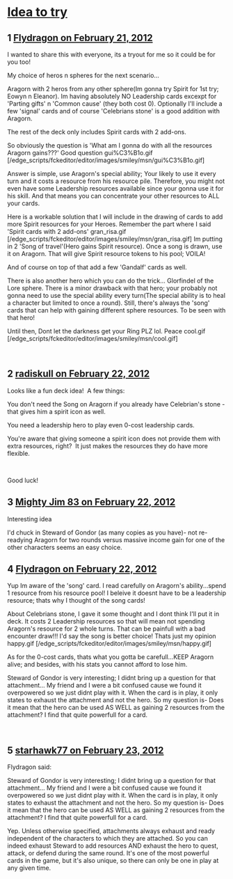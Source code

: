 # [Idea to try](https://community.fantasyflightgames.com/topic/60807-idea-to-try/)

## 1 [Flydragon on February 21, 2012](https://community.fantasyflightgames.com/topic/60807-idea-to-try/?do=findComment&comment=597235)

I wanted to share this with everyone, its a tryout for me so it could be for you too!

My choice of heros n spheres for the next scenario...

Aragorn with 2 heros from any other sphere(Im gonna try Spirit for 1st try; Eowyn n Eleanor). Im having absolutely NO Leadership cards excexpt for 'Parting gifts' n 'Common cause' (they both cost 0). Optionally I'll include a few 'signal' cards and of course 'Celebrians stone' is a good addition with Aragorn.

The rest of the deck only includes Spirit cards with 2 add-ons.

So obviously the question is 'What am I gonna do with all the resources Aragorn gains???' Good question gui%C3%B1o.gif [/edge_scripts/fckeditor/editor/images/smiley/msn/gui%C3%B1o.gif]

Answer is simple, use Aragorn's special ability; Your likely to use it every turn and it costs a resource from his resource pile. Therefore, you might not even have some Leadership resources available since your gonna use it for his skill. And that means you can concentrate your other resources to ALL your cards.

Here is a workable solution that I will include in the drawing of cards to add more Spirit resources for your Heroes. Remember the part where I said 'Spirit cards with 2 add-ons' gran_risa.gif [/edge_scripts/fckeditor/editor/images/smiley/msn/gran_risa.gif] Im putting in 2 'Song of travel'(Hero gains Spirit resource). Once a song is drawn, use it on Aragorn. That will give Spirit resource tokens to his pool; VOILA!

And of course on top of that add a few 'Gandalf' cards as well.

There is also another hero which you can do the trick... Glorfindel of the Lore sphere. There is a minor drawback with that hero; your probably not gonna need to use the special ability every turn(The special ability is to heal a character but limited to once a round). Still, there's always the 'song' cards that can help with gaining different sphere resources. To be seen with that hero!

Until then, Dont let the darkness get your Ring PLZ lol. Peace cool.gif [/edge_scripts/fckeditor/editor/images/smiley/msn/cool.gif]

 

## 2 [radiskull on February 22, 2012](https://community.fantasyflightgames.com/topic/60807-idea-to-try/?do=findComment&comment=597436)

Looks like a fun deck idea!  A few things:

You don't need the Song on Aragorn if you already have Celebrian's stone - that gives him a spirit icon as well.

You need a leadership hero to play even 0-cost leadership cards.

You're aware that giving someone a spirit icon does not provide them with extra resources, right?  It just makes the resources they do have more flexible.

 

Good luck!

## 3 [Mighty Jim 83 on February 22, 2012](https://community.fantasyflightgames.com/topic/60807-idea-to-try/?do=findComment&comment=597467)

Interesting idea

I'd chuck in Steward of Gondor (as many copies as you have)- not re-readying Aragorn for two rounds versus massive income gain for one of the other characters seems an easy choice.

## 4 [Flydragon on February 22, 2012](https://community.fantasyflightgames.com/topic/60807-idea-to-try/?do=findComment&comment=597699)

Yup Im aware of the 'song' card. I read carefully on Aragorn's ability...spend 1 resource from his resource pool! I beleive it doesnt have to be a leadership resource; thats why I thought of the song cards!

About Celebrians stone, I gave it some thought and I dont think I'll put it in deck. It costs 2 Leadership resources so that will mean not spending Aragorn's resource for 2 whole turns. That can be painfull with a bad encounter draw!!! I'd say the song is better choice! Thats just my opinion happy.gif [/edge_scripts/fckeditor/editor/images/smiley/msn/happy.gif]

As for the 0-cost cards, thats what you gotta be carefull...KEEP Aragorn alive; and besides, with his stats you cannot afford to lose him.

Steward of Gondor is very interesting; I didnt bring up a question for that attachment... My friend and I were a bit confused cause we found it overpowered so we just didnt play with it. When the card is in play, it only states to exhaust the attachment and not the hero. So my question is- Does it mean that the hero can be used AS WELL as gaining 2 resources from the attachment? I find that quite powerfull for a card.

 

## 5 [starhawk77 on February 23, 2012](https://community.fantasyflightgames.com/topic/60807-idea-to-try/?do=findComment&comment=597712)

Flydragon said:

Steward of Gondor is very interesting; I didnt bring up a question for that attachment... My friend and I were a bit confused cause we found it overpowered so we just didnt play with it. When the card is in play, it only states to exhaust the attachment and not the hero. So my question is- Does it mean that the hero can be used AS WELL as gaining 2 resources from the attachment? I find that quite powerfull for a card.



Yep. Unless otherwise specified, attachments always exhaust and ready independent of the characters to which they are attached. So you can indeed exhaust Steward to add resources AND exhaust the hero to quest, attack, or defend during the same round. It's one of the most powerful cards in the game, but it's also unique, so there can only be one in play at any given time.

